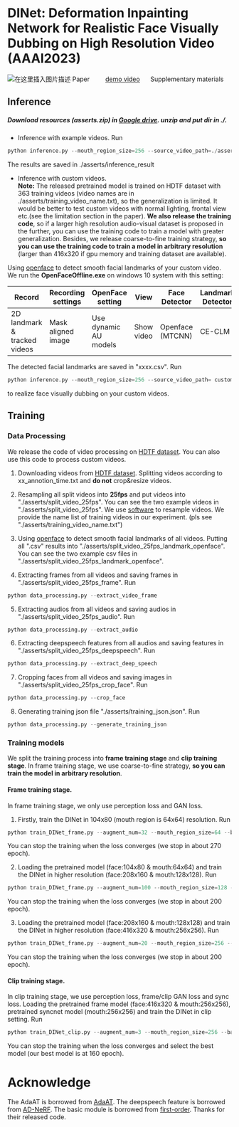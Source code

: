 # DINet: Deformation Inpainting Network for Realistic Face Visually Dubbing on High Resolution Video (AAAI2023)
![在这里插入图片描述](https://img-blog.csdnimg.cn/178c6b3ec0074af7a2dcc9ef26450e75.png)
Paper &nbsp;&nbsp;&nbsp;&nbsp;&nbsp;&nbsp;&nbsp;     [demo video](https://www.youtube.com/watch?v=UU344T-9h7M&t=6s)  &nbsp;&nbsp;&nbsp;&nbsp; Supplementary materials

## Inference
##### Download resources (asserts.zip) in [Google drive](https://drive.google.com/drive/folders/1rPtOo9Uuhc59YfFVv4gBmkh0_oG0nCQb?usp=share_link). unzip and put dir in ./.
+  Inference with example videos.  Run 
  ```python 
python inference.py --mouth_region_size=256 --source_video_path=./asserts/examples/testxxx.mp4 --source_openface_landmark_path=./asserts/examples/testxxx.csv --driving_audio_path=./asserts/examples/driving_audio_xxx.wav --pretrained_clip_DINet_path=./asserts/clip_training_DINet_256mouth.pth  
```
The results are saved in ./asserts/inference_result

+  Inference with custom videos.  
**Note:** The released pretrained model is trained on HDTF dataset with 363 training videos (video names are in ./asserts/training_video_name.txt), so the generalization is limited. It would be better to test custom videos with normal lighting, frontal view etc.(see the limitation section in the paper).  **We also release the training code**, so if a larger high resolution audio-visual dataset is proposed in the further, you can use the training code to train a model with greater generalization. Besides, we release coarse-to-fine training strategy, **so you can use the training code to train a model in arbitrary resolution** (larger than 416x320 if gpu memory and training dataset are available).

Using [openface](https://github.com/TadasBaltrusaitis/OpenFace) to detect smooth facial landmarks of your custom video. We run the **OpenFaceOffline.exe** on windows 10 system with this setting:
  
| Record | Recording settings |  OpenFace setting | View | Face Detector | Landmark Detector |
|--|--|--|--|--|--|
| 2D landmark & tracked videos | Mask aligned image | Use dynamic AU models | Show video  | Openface (MTCNN)| CE-CLM |

The detected facial landmarks are saved in "xxxx.csv". Run 
  ```python 
python inference.py --mouth_region_size=256 --source_video_path= custom video path --source_openface_landmark_path=  detected landmark path --driving_audio_path= driving audio path --pretrained_clip_DINet_path=./asserts/clip_training_DINet_256mouth.pth  
```
to realize face visually dubbing on your custom videos.
## Training
### Data Processing
We release the code of video processing on [HDTF dataset](https://github.com/MRzzm/HDTF). You can also use this code to process custom videos.

 1. Downloading videos from [HDTF dataset](https://github.com/MRzzm/HDTF). Splitting videos according to xx_annotion_time.txt and **do not** crop&resize videos.
 2. Resampling all split videos into **25fps** and put videos into "./asserts/split_video_25fps". You can see the two example videos in "./asserts/split_video_25fps". We use [software](http://www.pcfreetime.com/formatfactory/cn/index.html) to resample videos. We provide the name list of training videos in  our experiment. (pls see "./asserts/training_video_name.txt")
 3. Using [openface](https://github.com/TadasBaltrusaitis/OpenFace) to detect smooth facial landmarks of all videos. Putting all ".csv" results into "./asserts/split_video_25fps_landmark_openface". You can see the two example csv files in "./asserts/split_video_25fps_landmark_openface".

 4. Extracting frames from all videos and saving frames in "./asserts/split_video_25fps_frame". Run 
```python 
python data_processing.py --extract_video_frame
```
 5. Extracting audios from all videos and saving audios in "./asserts/split_video_25fps_audio". Run 
 ```python 
python data_processing.py --extract_audio
```
 6. Extracting deepspeech features from all audios and saving features in "./asserts/split_video_25fps_deepspeech". Run 
  ```python 
python data_processing.py --extract_deep_speech
```
 7.  Cropping faces from all videos and saving images in "./asserts/split_video_25fps_crop_face". Run
   ```python 
python data_processing.py --crop_face
```
 8. Generating training json file "./asserts/training_json.json". Run
   ```python 
python data_processing.py --generate_training_json
```

### Training models
We split the training process into **frame training stage** and **clip training stage**. In frame training stage, we use coarse-to-fine strategy, **so you can train the model in arbitrary resolution**.

#### Frame training stage.
In frame training stage, we only use perception loss and GAN loss.

 1. Firstly, train the DINet in 104x80 (mouth region is 64x64) resolution. Run 
   ```python 
python train_DINet_frame.py --augment_num=32 --mouth_region_size=64 --batch_size=24 --result_path=./asserts/training_model_weight/frame_training_64
```
You can stop the training when the loss converges (we stop in about 270 epoch).

 2. Loading the pretrained model (face:104x80 & mouth:64x64) and train the DINet in higher resolution (face:208x160 & mouth:128x128). Run
   ```python 
python train_DINet_frame.py --augment_num=100 --mouth_region_size=128 --batch_size=80 --coarse2fine --coarse_model_path=./asserts/training_model_weight/frame_training_64/xxxxxx.pth --result_path=./asserts/training_model_weight/frame_training_128
```
You can stop the training when the loss converges (we stop in about 200 epoch).

 3. Loading the pretrained model (face:208x160 & mouth:128x128) and train the DINet in higher resolution (face:416x320 & mouth:256x256). Run
   ```python 
python train_DINet_frame.py --augment_num=20 --mouth_region_size=256 --batch_size=12 --coarse2fine --coarse_model_path=./asserts/training_model_weight/frame_training_128/xxxxxx.pth --result_path=./asserts/training_model_weight/frame_training_256
```
You can stop the training when the loss converges (we stop in about 200 epoch).

#### Clip training stage.
In clip training stage, we use perception loss, frame/clip GAN loss and sync loss. Loading the pretrained frame model (face:416x320 & mouth:256x256), pretrained syncnet model (mouth:256x256) and train the DINet in clip setting. Run
   ```python 
python train_DINet_clip.py --augment_num=3 --mouth_region_size=256 --batch_size=3 --pretrained_syncnet_path=./asserts/syncnet_256mouth.pth --pretrained_frame_DINet_path=./asserts/training_model_weight/frame_training_256/xxxxx.pth --result_path=./asserts/training_model_weight/clip_training_256
```
You can stop the training when the loss converges and select the best model (our best model is at 160 epoch).

# Acknowledge
The AdaAT is borrowed from [AdaAT](https://github.com/MRzzm/AdaAT). The deepspeech feature is borrowed from [AD-NeRF](https://github.com/YudongGuo/AD-NeRF). The basic module is borrowed from [first-order](https://github.com/AliaksandrSiarohin/first-order-model). Thanks for their released code.
